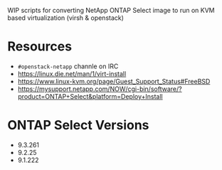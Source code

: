 WIP scripts for converting NetApp ONTAP Select image to run on KVM based virtualization (virsh & openstack)

Resources
=========
* ``#openstack-netapp`` channle on IRC 
* https://linux.die.net/man/1/virt-install
* https://www.linux-kvm.org/page/Guest_Support_Status#FreeBSD
* https://mysupport.netapp.com/NOW/cgi-bin/software/?product=ONTAP+Select&platform=Deploy+Install


ONTAP Select Versions
=====================
* 9.3.261
* 9.2.25
* 9.1.222
